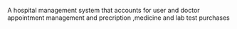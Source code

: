 A hospital management system that accounts for user and doctor appointment management and  precription ,medicine and lab test purchases
